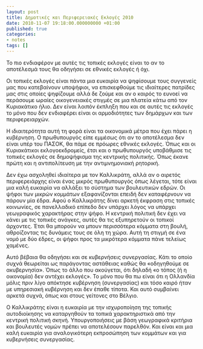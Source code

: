 ```yaml
---
layout: post
title: Δημοτικές και Περιφερειακές Εκλογές 2010
date: 2010-11-07 19:18:00.000000000 +01:00
published: true
categories:
- notes
tags: []
---
```


Το πιο ενδιαφέρον με αυτές τις τοπικές εκλογές είναι το αν το αποτέλεσμά τους θα οδηγήσει σε εθνικές εκλογές ή όχι.

Οι τοπικές εκλογές είναι πάντα μια ευκαιρία να ψηφίσουμε τους συγγενείς μας που κατεβαίνουν υποψήφιοι, να επισκεφθούμε τις ιδιαίτερες πατρίδες μας στις οποίες ψηφίζουμε αλλά δε ζούμε και αν ο καιρός το ευνοεί να περάσουμε ωραίες οικογενειακές στιγμές σε μια πλατεία κάτω από τον Κυριακάτικο ήλιο. Δεν είναι λοιπόν έκπληξη που και σε αυτές τις εκλογές το μόνο που δεν ενδιαφέρει είναι οι αρμοδιότητες των δημάρχων και των περιφερειαρχών.

Η ιδιαιτερότητα αυτή τη φορά είναι τα οικονομικά μέτρα που έχει πάρει η κυβέρνηση. Ο πρωθυπουργός είπε εμμέσως ότι αν το αποτέλεσμα δεν είναι υπέρ του ΠΑΣΟΚ, θα πάμε σε πρόωρες εθνικές εκλογές. Όπως και οι Κυριακάτικοι εκλογοεκδρομείς, έτσι και ο πρωθυπουργός υποβάθμισε τις τοπικές εκλογές σε δημοψήφισμα της κεντρικής πολιτικής. Όπως έκανε πρώτη και η αντιπολίτευση με την αντιμνημονιακή ρητορική.

Δεν έχω ασχοληθεί ιδιαίτερα με τον Καλλικράτη, αλλά αν ο αιρετός περιφερειάρχης είναι ένας μικρός πρωθυπουργός όπως λέγεται, τότε είναι μια καλή ευκαιρία να αλλάξει το σύστημα των βουλευτικών εδρών. Οι ψήφοι των μικρών κομμάτων εξαφανίζονται επειδή δεν καταφέρνουν να πάρουν μία έδρα. Αφού ο Καλλικράτης δίνει αρκετή έκφραση στις τοπικές κοινωνίες, σε πανελλαδικό επίπεδο δεν υπάρχει λόγος να υπάρχει γεωγραφικός χαρακτήρας στην ψήφο. Η κεντρική πολιτική δεν έχει να κάνει με τις τοπικές ανάγκες, αυτές θα τις εξυπηρετούν οι τοπικοί άρχοντες. Έτσι θα μπορούν να μπουν περισσότερα κόμματα στη βουλή, αθροίζοντας τις δυνάμεις τους σε όλη τη χώρα. Αυτή τη στιγμή σε ένα νομό με δύο έδρες, οι ψήφοι προς τα μικρότερα κόμματα πάνε τελείως χαμένες.

Αυτό βέβαια θα οδηγήσει και σε κυβερνήσεις συνεργασίας. Κάτι το οποίο συχνά θεωρείται ως παράγοντας αστάθειας καθώς θα «οδηγηθούμε σε ακυβερνησία». Όπως το άλλο που ακούγεται, ότι δηλαδή «ο τόπος (ή η οικονομία) δεν αντέχει εκλογές». Το μόνο που θα πω είναι ότι η Ολλανδία μόλις πριν λίγο απόκτησε κυβέρνηση (συνεργασίας) και τόσο καιρό ήταν με υπηρεσιακή κυβέρνηση και δεν έπαθε τίποτα. Και αυτό συμβαίνει αρκετά συχνά, όπως και στους γείτονες στο Βέλγιο.

Ο Καλλικράτης είναι η ευκαιρία με την ισχυροποίηση της τοπικής αυτοδιοίκησης να καταργηθούν τα τοπικά χαρακτηριστικά από την κεντρική πολιτική σκηνή. Υπουργοποιήσεις με βάση γεωγραφικά κριτήρια και βουλευτές νομών πρέπει να αποτελέσουν παρελθόν. Και είναι και μια καλή ευκαιρία για αναλογικότερη εκπροσώπηση των κομμάτων και για κυβερνήσεις συνεργασίας.
